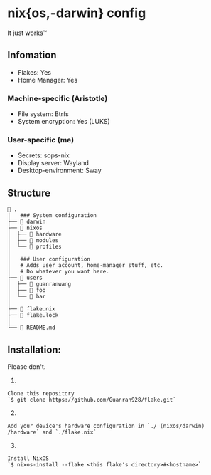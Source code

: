 # nix{os,-darwin} config
It just works™


## Infomation
- Flakes: Yes
- Home Manager: Yes

### Machine-specific (Aristotle)
- File system: Btrfs
- System encryption: Yes (LUKS)

### User-specific (me)
- Secrets: sops-nix
- Display server: Wayland
- Desktop-environment: Sway

## Structure
```
 .
│   ### System configuration
├──  darwin
├──  nixos
│  ├──  hardware
│  ├──  modules
│  └──  profiles
│
│   ### User configuration
│   # Adds user account, home-manager stuff, etc.
│   # Do whatever you want here.
├──  users
│  ├──  guanranwang
│  ├──  foo
│  └──  bar
│
├──  flake.nix
├──  flake.lock
│
└──  README.md
```
## Installation:

  ~~Please don't.~~

  1.
    Clone this repository
    `$ git clone https://github.com/Guanran928/flake.git`

  2.
    Add your device's hardware configuration in `./ (nixos/darwin) /hardware` and `./flake.nix`

  3.
    Install NixOS
    `$ nixos-install --flake <this flake's directory>#<hostname>`
